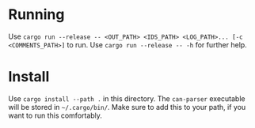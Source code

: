 # Running
Use `cargo run --release -- <OUT_PATH> <IDS_PATH> <LOG_PATH>... [-c <COMMENTS_PATH>]` to run.
Use `cargo run --release -- -h` for further help.

# Install
Use `cargo install --path .` in this directory. The `can-parser` executable will be stored in `~/.cargo/bin/`. 
Make sure to add this to your path, if you want to run this comfortably.